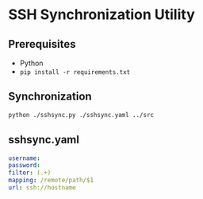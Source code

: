 # SSH Synchronization Utility

## Prerequisites
- Python
- ```pip install -r requirements.txt```

## Synchronization
```bash
python ./sshsync.py ./sshsync.yaml ../src
```

## sshsync.yaml
```yaml
username:
password:
filter: (.+)
mapping: /remote/path/$1
url: ssh://hostname
```
